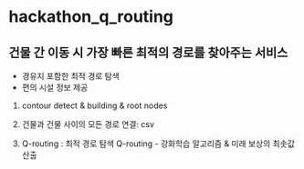 hackathon_q_routing
======================

건물 간 이동 시 가장 빠른 최적의 경로를 찾아주는 서비스
-------------------------------------------------
- 경유지 포함한 최적 경로 탐색
- 편의 시설 정보 제공


1) contour detect & building & root nodes

2) 건물과 건물 사이의 모든 경로 연결: csv

3) Q-routing : 최적 경로 탐색
Q-routing - 강화학습 알고리즘  & 미래 보상의 최솟값 산출
